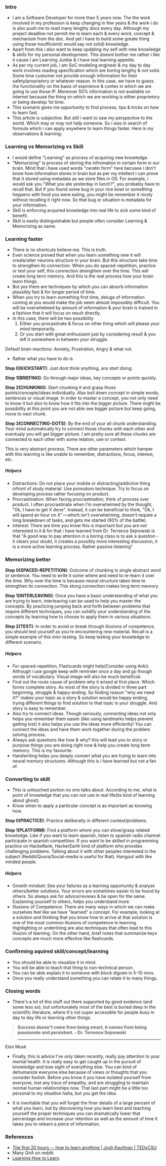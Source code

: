### Intro
- I am a Software Developer for more than 5 years now. The the work involved in my profession is keep changing in few years & the work i do is also push me to read many lengthy docs every day. Although my project deadline not permit me to learn each & every word, concept & mechanism from the doc. And yet i have to build some greate thing using those insufficient(i would say not solid) knowledge.
- Apart from this i also want to keep updating my self with new knowledge & skills for my personal development. This doesnt bother me rather i like it cause I am Learning Junkie & I have real learning appetite.
- As per my current job, i am SoC modeling engineer & my day to day work involves reading specification which are boring lengthy & not solid. Some time customer not provide enough information for their safety/proprietory or whatever reason. In this case, we have to guess the functionality on the basis of expirience & contex in which we are going to use those IP. Moreover 50% information is not available on internet because the thing on which we are working is either proprietory or being develop 1st time.
- This scenario gives me opportunity to find process, tips & tricks on how to learn fast.
- This article is subjective. But still i want to saw my perspective to the world. Which may or may not help someone. So i was in search of formula which i can apply anywhere to learn things faster. Here is my observations & learning:


### Learning vs Memorizing vs Skill
- I would define "Learning" as process of acquiring new knowledge.
- "Memorizing" is process of storing the infromation in certain form in our brain. Mind that i have used words "ceratin form" here becuase i don't know how information stores in brain but as per my intellect i can prove that it stored using metadata as we store files in OS. For example, i would ask you "What you ate yesterday in lunch?", you probably have to recall that. But if you found some bug in your rice bowl or something heppens with food you were eating, you might be remember it nicely without recalling it right now. So that bug or situation is metadata for your information.
- Skill is enforcing acquired knowledge into real life to sick some kind of benefit. 
- Skill is easily distinguishable but people often consider Learning & Memorizing as same.


### Learning faster
- There is no shortcuts believe me. This is truth.
- Even science proved that when you learn something new it will create/alter neurons structure in your brain. But this structure take time to strengthen its connection. When you do spaced-repetition, practice or test your self, this connection strengthen over the time. This will create long term memory. And this is the real process how your brain learn things.
- But yes there are techniques by which you can absorb information plausibly fast & for longer period of time.
- When you try to learn something first time, deluge of information coming at you would make the job seem almost impossibly difficult. You will be overwhelmed by amount of information & your brain is trained in a fashion that it will focus on result directly. 
- In this case, there will be two possibility
  1. Either you procastinate & focus on other thing which will please your mind temporarily.
  2. Or you start with great enthusiasm just by considering result & you left it somewhere in between your struggle.

Default brain reactions: Anxiety, Frustration, Angry & what not.

- Rather what you have to do is 

**Step 0(KICKSTART)**: Just dont think anything, ans start doing.

**Step 1(BRIEFING)**: Go through major ideas, key concepts or points quickly. 

**Step 2(CHUNKING)**: Start chunking it and grasp those points/concepts/ideas individually. Also boil down concept in simple words, sentences or visual image. In order to master a concept, you not only need to know it but also to know how it fits into the bigger picture. There might be possibility at this point you are not able see bigger picture but keep going, move to next chunk.

**Step 3(CONNECTING-DOTS)**: By the end of your all chunk understanding. Your mind automatically try to connect those chunks with each other and eventualy you will get bigger picture. I am pretty sure all these chunks are connected to each other with some relation, use or context.

This is very abstract process. There are other parameters which hamper with this learning is like unable to remember, distractions, focus, interest, etc. 

##### Helpers
- Distractions: Do not place your mobile or distracting/addictive thing infront of study material. Use pomodoro technique. Try to focus on developing process rather focusing on product.
- Procrastination: When facing procrastination, think of process over product. I often procrastinate when I’m overwhelmed by the thought, "Ok, I have to get X done". Instead, it can be beneficial to think, "Ok, I will spend an hour on X" — which isn't overwhelming, doesn't require a long breakdown of tasks, and gets me started (90% of the battle).
- Interest: There are time you know this is important but you are not interested in it &  for that i have learned from Dr. Terrence Sejnowski is that "A good way to pay attention in a boring class is to ask a question - it clears your doubt, it creates a possibly more interesting discussion, it is a more active learning process. Rather passive listening"

### Memorizing better

**Step 0(SPACED-REPETITION)**: Outcome of chunking is single abstract word or sentence. You need to write it some where and need to re-learn it over the time. Why over the time is because neural structure takes time to strengthen its connection. This stong connection makes long term memory.

**Step 1(INTERLEAVING)**: Once you have a basic understanding of what you are trying to learn, interleaving can be used to help you master the concepts. By practicing jumping back and forth between problems that require different techniques, you can solidify your understanding of the concepts by learning how to choose to apply them in various situations. 

**Step 2(TEST)**: In order to avoid or break through illusions of competence, you should test yourself as you’re encountering new material. Recall is a simple example of this mini-testing. So keep testing your knowledge to different scenario.

##### Helpers
- For spaced-repetition, Flashcards might help(Consider using Anki). Although i use google keep with reminder once a day and go though words of vocabulary. Visual image will also be much beneficial. 
- Find out the route cause of problem why it arised at first place. Which forms complete story. As most of the story is divided in three part beginning, struggle & happy-ending. So finding reason "why we need it?" makes your topic as a story & solution would be happy ending, trying different things to find solution to that topic is your struggle. And story is easy to remember.
- Also try to connect ideas. Though seriously, connecting ideas not only helps you remember them easier (like using landmarks helps prevent getting lost) it also helps you use the ideas more efficiently! You can connect the ideas and have them work together during the problem solving process.
- Always ask questions like how & why? this will lead you to story or purpose things you are doing right now & help you create long term memory. This is my favourite.
- Handwriting helps you deeply convert what you are trying to learn into neural memory structures. Although this is i have learned but not a fan of.




### Converting to skill
- This is untouched portion no one talks about. According to me, what is point of knowledge that you can not use in real life(its kind of learning about ghost).
- Know when to apply a particular concept is as important as knowing how.

**Step 0(PRACTICE)**: Practice deliberatly in different context/problems.

**Step 1(PLATFORM)**: Find a platform where you can show/grasp related knowledge. Like if you want to learn spanish, listen to spanish radio channel participate in spanish competition. If you want to be skilled in programming practice on HackeRank, HackerEarth kind of platform who provides challenging problems. Talking about it with other peoples interested in the subject (Reddit/Quora/Social-media is useful for that). Hangout with like minded people.

##### Helpers
- Growth mindset: See your failures as a learning opportunity & analyse others/better solutions. Your errors are sometimes easier to be found by others. So always ask for advice/reviews & be open for the same. Explaining yourself to others, helps you understand more. 
- Illusions of Competence: There are many ways in which we can make ourselves feel like we have "learned" a concept. For example, looking at a solution and thinking that you know how to arrive at that solution is one of the most common illusions of competence in learning. Highlighting or underlining are also techniques that often lead to this illusion of learning. On the other hand, brief notes that summarize keys concepts are much more effective like flashcards. 

### Confirming aquired skill/concept/learning
- You should be able to visualize it in mind.
- You will be able to teach that thing to non-technical person.
- You can be able explain it to someone with block digram in 5-10 mins.
- Once you really understand something you can relate it to many things.

### Closing words
- There's a lot of this stuff out there supported by good evidence (and some less so), but unfortunately most of the best is buried deep in the scientific literature, where it's not super accessible for people busy in day to day life or learning other things.


> **Success doesn't come from being smart, it comes from being passionate and persistent. 
                                                                  - Dr. Terrence Sejnowski**

> ****
Elon Musk
> 


- Finally, this is advice I've only taken recently, really pay attention to your mental health. It is really easy to get caught up in the pursuit of knowledge and lose sight of everything else. You can kind of dehumanize everyone else because of views or thoughts that you consider foolish. Before you know it you have isolated yourself from everyone, lost any trace of empathy, and are struggling to maintain normal human relationships now. That last part might be a little too personal to my situation haha, but you get the idea.

- It is inevitable that you will forget the finer details of a large percent of what you learn, but by discovering how you learn best and teaching yourself the proper techniques you can dramatically lower that percentage and increase your retention as well as the amount of time it takes you to relearn a piece of information.

### References
- [The first 20 hours -- how to learn anything | Josh Kaufman | TEDxCSU](https://www.youtube.com/watch?v=5MgBikgcWnY&index=4&list=WL)
- Many QnA on reddit.
- [Learning How to Learn](https://www.coursera.org/learn/learning-how-to-learn).
